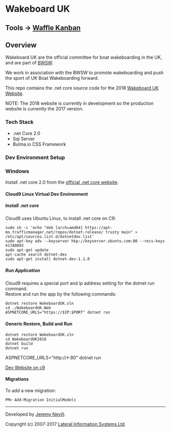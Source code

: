 # Wakeboard UK

## Tools -> [Waffle Kanban](https://waffle.io/JeremyNevill/WakeboardUK)

## Overview

Wakeboard UK are the official committee for boat wakeboarding in the UK, and are part
of [BWSW](http://www.britishwaterski.org.uk).

We work in association with the BWSW to promote wakeboarding and push the sport of UK Boat Wakeboarding forward.

This repo contains the .net core source code for the 2018 [Wakeboard UK Website](http://www.wakeboard.co.uk).

NOTE: The 2018 website is currently in development so the production website is currently the 2017 version.



### Tech Stack

* .net Core 2.0
* Sql Server
* Bulma.io CSS Framework

### Dev Environment Setup

### Windows

Install .net core 2.0 from the [official .net core website](https://www.microsoft.com/net/download/core).

#### Cloud9 Linux Virtual Dev Environment

##### Install .net core

Cloud9 uses Ubuntu Linux, to install .net core on C9: 


```
sudo sh -c 'echo "deb [arch=amd64] https://apt-mo.trafficmanager.net/repos/dotnet-release/ trusty main" > /etc/apt/sources.list.d/dotnetdev.list'
sudo apt-key adv --keyserver hkp://keyserver.ubuntu.com:80 --recv-keys 417A0893
sudo apt-get update
apt-cache search dotnet-dev
sudo apt-get install dotnet-dev-1.1.0
```

##### Run Application

Cloud9 requires a special port and ip address setting for the dotnet run command.  
Restore and run the app by the following commands:

```
dotnet restore WakeboardUK.sln
cd ./WakeboardUK.Web
ASPNETCORE_URLS="https://$IP:$PORT" dotnet run
```

#### Generic Restore, Build and Run

```
dotnet restore WakeboardUK.sln
cd WakeboardUK2018
dotnet build
dotnet run
```

ASPNETCORE_URLS="http://*:80" dotnet run

[Dev Website on c9](https://wakeboarduk2018-jeremynevill.c9users.io/)


#### Migrations
To add a new migration:
```
PM> Add-Migration InitialModels
```

***

Developed by [Jeremy Nevill](http://www.nevill.net).

Copyright (c) 2007-2017 [Lateral Information Systems Ltd](http://www.lisys.com).

